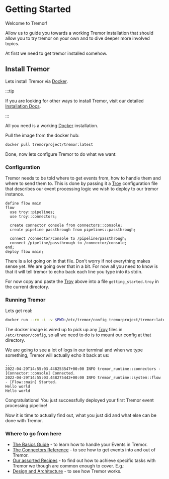 # Getting Started

Welcome to Tremor!

Allow us to guide you towards a working Tremor installation that should allow you to try tremor on your own and to dive deeper more involved topics.

At first we need to get tremor installed somehow.

## Install Tremor

Lets install Tremor via [Docker](https://www.docker.com). 

:::tip

If you are looking for other ways to install Tremor, visit our detailed [Installation Docs](install).

:::

All you need is a working [Docker](https://www.docker.com) installation.

Pull the image from the docker hub:

```bash
docker pull tremorproject/tremor:latest
```

Done, now lets configure Tremor to do what we want:

### Configuration

Tremor needs to be told where to get events from, how to handle them and where to send them to.
This is done by passing it a [Troy](../language/troy) configuration file that describes our event processing logic we wish to deploy to our tremor instance.

```troy
define flow main
flow
  use troy::pipelines;
  use troy::connectors;

  create connector console from connectors::console;
  create pipeline passthrough from pipelines::passthrough;

  connect /connector/console to /pipeline/passthrough;
  connect /pipeline/passthrough to /connector/console;
end;
deploy flow main;
```

There is a lot going on in that file. Don't worry if not everything makes sense yet.
We are going over that in a bit. For now all you need to know is that it will tell tremor to echo back each line you type into its stdin.

For now copy and paste the [Troy](../language/troy) above into a file `getting_started.troy` in the current directory.

### Running Tremor

Lets get real:

```bash
docker run --rm -i -v $PWD:/etc/tremor/config tremorproject/tremor:latest
```

The docker image is wired up to pick up any [Troy](../language/troy) files in `/etc/tremor/config`,
so all we need to do is to mount our config at that directory.

We are going to see a lot of logs in our terminal and when we type something, Tremor will actually echo it back at us:

```
...
2022-04-29T14:55:03.448253547+00:00 INFO tremor_runtime::connectors - [Connector::console] Connected.
2022-04-29T14:55:03.448275442+00:00 INFO tremor_runtime::system::flow - [Flow::main] Started.
Hello world
Hello world
```

Congratulations! You just successfully deployed your first Tremor event processing pipeline!

Now it is time to actually find out, what you just did and what else can be done with Tremor.

### Where to go from here

* [The Basics Guide](../guides/basics) - to learn how to handle your Events in Tremor.
* [The Connectors Reference](../reference/connectors) - to see how to get events into and out of Tremor.
* [Our assorted Recipes](../recipes/index.md) - to find out how to achieve specific tasks with Tremor we though are common enough to cover. E.g.:
* [Design and Architecture](../concepts/design) - to see how Tremor works.

